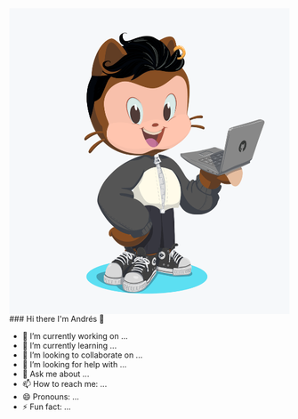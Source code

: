 <img align="right" src="https://github.com/bue221/bue221/blob/main/octocat.png" alt="Octocat" height=550px/>
### Hi there I'm Andrés 👋

- 🔭 I’m currently working on ...
- 🌱 I’m currently learning ...
- 👯 I’m looking to collaborate on ...
- 🤔 I’m looking for help with ...
- 💬 Ask me about ...
- 📫 How to reach me: ...
- 😄 Pronouns: ...
- ⚡ Fun fact: ...
